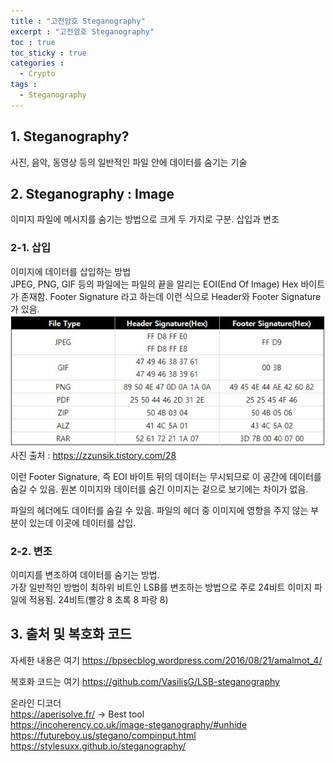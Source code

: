 ```yaml
---
title : "고전암호 Steganography"
excerpt : "고전암호 Steganography"
toc : true
toc_sticky : true
categories :
  - Crypto
tags :
  - Steganography
---
```


## 1. Steganography?
사진, 음악, 동영상 등의 일반적인 파일 안에 데이터를 숨기는 기술

## 2. Steganography : Image
이미지 파일에 메시지를 숨기는 방법으로 크게 두 가지로 구분. 삽입과 변조

### 2-1. 삽입
이미지에 데이터를 삽입하는 방법  
JPEG, PNG, GIF 등의 파일에는 파일의 끝을 알리는 EOI(End Of Image) Hex 바이트가 존재함. Footer Signature 라고 하는데 이런 식으로 Header와 Footer Signature가 있음.    
<img src="/assets/images/File-Header-Footer.jpg">  
사진 출처 : <a href="https://zzunsik.tistory.com/28" target="_blank">https://zzunsik.tistory.com/28</a>  

이런 Footer Signature, 즉 EOI 바이트 뒤의 데이터는 무시되므로 이 공간에 데이터를 숨길 수 있음. 원본 이미지와 데이터를 숨긴 이미지는 겉으로 보기에는 차이가 없음.  

파일의 헤더에도 데이터를 숨길 수 있음.  파일의 헤더 중 이미지에 영향을 주지 않는 부분이 있는데 이곳에 데이터를 삽입.  

### 2-2. 변조
이미지를 변조하여 데이터를 숨기는 방법.  
가장 일반적인 방법이 최하위 비트인 LSB를 변조하는 방법으로 주로 24비트 이미지 파일에 적용됨. 24비트(빨강 8 초록 8 파랑 8)  

## 3. 출처 및 복호화 코드
자세한 내용은 여기 <a href="https://bpsecblog.wordpress.com/2016/08/21/amalmot_4/" target="_blank">https://bpsecblog.wordpress.com/2016/08/21/amalmot_4/</a> 
  
복호화 코드는 여기 <a href="https://github.com/VasilisG/LSB-steganography" target="_blank">https://github.com/VasilisG/LSB-steganography</a> 

온라인 디코더  
<a href="https://aperisolve.fr/" target="_blank">https://aperisolve.fr/</a> -> Best tool  
<a href="https://incoherency.co.uk/image-steganography/#unhide" target="_blank">
https://incoherency.co.uk/image-steganography/#unhide</a>  
<a href="https://futureboy.us/stegano/compinput.html" target="_blank">https://futureboy.us/stegano/compinput.html</a>
<a href="https://stylesuxx.github.io/steganography/" target="_blank">https://stylesuxx.github.io/steganography/</a>